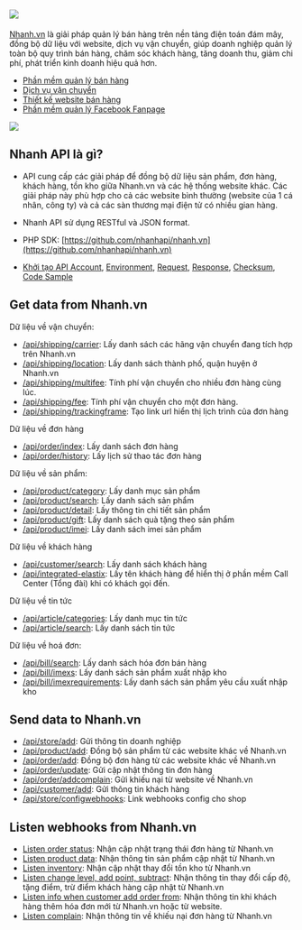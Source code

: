 # <a href='https://nhanh.vn' target='_blank'><img src='https://nhanh.vn/images/logo/nhanh_black2.png'></a>

[Nhanh.vn](https://nhanh.vn) là giải pháp quản lý bán hàng trên nền tảng điện toán đám mây, đồng bộ dữ liệu với website, dịch vụ vận chuyển, giúp doanh nghiệp quản lý toàn bộ quy trình bán hàng, chăm sóc khách hàng, tăng doanh thu, giảm chi phí, phát triển kinh doanh hiệu quả hơn.

* [Phần mềm quản lý bán hàng](https://nhanh.vn)
* [Dịch vụ vận chuyển](https://nhanh.vn/dich-vu-van-chuyen)
* [Thiết kế website bán hàng](https://nhanh.vn/gioi-thieu-tinh-nang-website)
* [Phần mềm quản lý Facebook Fanpage](https://vpage.nhanh.vn)

<img src="https://nhanh.vn/images/v4/banner/bannerRight1.png">

## Nhanh API là gì?

* API cung cấp các giải pháp để đồng bộ dữ liệu sản phẩm, đơn hàng, khách hàng, tồn kho giữa Nhanh.vn và các hệ thống website khác. Các giải pháp này phù hợp cho cả các website bình thường \(website của 1 cá nhân, công ty\) và cả các sàn thương mại điện tử có nhiều gian hàng.

* Nhanh API sử dụng RESTful và JSON format.
* PHP SDK: [https://github.com/nhanhapi/nhanh.vn](https://github.com/nhanhapi/nhanh.vn) 

* [Khởi tạo API Account](/docs/api.md#get-api-account),  [Environment](/docs/api.md#environment),  [Request](/docs/api.md#request),  [Response](/docs/api.md#response),  [Checksum](/docs/api.md#create-checksum),  [Code Sample](/docs/api.md#code-sample)

## Get data from Nhanh.vn

Dữ liệu về vận chuyển:

* [/api/shipping/carrier](/docs/shipping/carrier.md): Lấy danh sách các hãng vận chuyển đang tích hợp trên Nhanh.vn 
* [/api/shipping/location](/docs/shipping/location.md): Lấy danh sách thành phố, quận huyện ở Nhanh.vn
* [/api/shipping/multifee](/docs/shipping/multifee.md): Tính phí vận chuyển cho nhiều đơn hàng cùng lúc.
* [/api/shipping/fee](/docs/shipping/fee.md): Tính phí vận chuyển cho một đơn hàng.
* [/api/shipping/trackingframe](/docs/shipping/trackingframe.md): Tạo link url hiển thị lịch trình của đơn hàng

Dữ liệu về đơn hàng
* [/api/order/index](/docs/order/list.md): Lấy danh sách đơn hàng
* [/api/order/history](/docs/order/history.md): Lấy lịch sử thao tác đơn hàng

Dữ liệu về sản phẩm:

* [/api/product/category](/docs/product/category.md): Lấy danh mục sản phẩm
* [/api/product/search](/docs/product/search.md): Lấy danh sách sản phẩm
* [/api/product/detail](/docs/product/detail.md): Lấy thông tin chi tiết sản phẩm 
* [/api/product/gift](/docs/product/gift.md): Lấy danh sách quà tặng theo sản phẩm
* [/api/product/imei](/docs/product/imei.md): Lấy danh sách imei sản phẩm

Dữ liệu về khách hàng
* [/api/customer/search](/docs/customer/search.md): Lấy danh sách khách hàng
* [/api/integrated-elastix](/docs/integrated-elastix.md): Lấy tên khách hàng để hiển thị ở phần mềm Call Center (Tổng đài) khi có khách gọi đến.

Dữ liệu về tin tức
* [/api/article/categories](/docs/article/categories.md): Lấy danh mục tin tức
* [/api/article/search](/docs/article/search.md): Lấy danh sách tin tức

Dữ liệu về hoá đơn:
* [/api/bill/search](/docs/bill/search.md): Lấy danh sách hóa đơn bán hàng
* [/api/bill/imexs](/docs/bill/imexs.md): Lấy danh sách sản phẩm xuất nhập kho
* [/api/bill/imexrequirements](/docs/bill/imexrequirements.md): Lấy danh sách sản phẩm yêu cầu xuất nhập kho

## Send data to Nhanh.vn
* [/api/store/add](/docs/store/add.md): Gửi thông tin doanh nghiệp
* [/api/product/add](/docs/product/add.md): Đồng bộ sản phẩm từ các website khác về Nhanh.vn
* [/api/order/add](/docs/order/add.md): Đồng bộ đơn hàng từ các website khác về Nhanh.vn
* [/api/order/update](/docs/order/update.md): Gửi cập nhật thông tin đơn hàng    
* [/api/order/addcomplain](/docs/order/addComplain.md): Gửi khiếu nại từ website về Nhanh.vn
* [/api/customer/add](/docs/customer/add.md): Gửi thông tin khách hàng
* [/api/store/configwebhooks](/docs/order/link.md): Link webhooks config cho shop

## Listen webhooks from Nhanh.vn

* [Listen order status](/docs/order/listen.md): Nhận cập nhật trạng thái đơn hàng từ Nhanh.vn
* [Listen product data](/docs/product/listen.md): Nhận thông tin sản phẩm cập nhật từ Nhanh.vn
* [Listen inventory](/docs/product/inventory.md): Nhận cập nhật thay đổi tồn kho từ Nhanh.vn
* [Listen change level, add point, subtract](/docs/bill/listenchange): Nhận thông tin thay đổi cấp độ, tặng điểm, trừ điểm khách hàng cập nhật từ Nhanh.vn 
* [Listen info when customer add order from](/docs/order/listen-info.md): Nhận thông tin khi khách hàng thêm hóa đơn mới từ Nhanh.vn hoặc từ website.    
* [Listen complain](/docs/order/listen-complain.md): Nhận thông tin về khiếu nại đơn hàng từ Nhanh.vn

